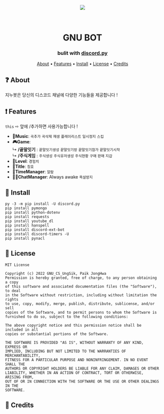 <p align="center"><img src="https://github.com/qor0530/README/blob/main/GNU.png"></p>
<h1 align="center">
  <br>
  GNU BOT
  <br>
</h1>

<h3 align=center>bulit with <a href=https://github.com/Rapptz/discord.py>discord.py</a></h3>
<div align=center>

</div>

<p align="center">
  <a href="#about">About</a>
  •
  <a href="#Features">Features</a>
  •
  <a href="#Install">Install</a>
  •
  <a href="#license">License</a>
  •
  <a href="#credits">Credits</a>
</p>

## ❓ About
지누봇은 당신의 디스코드 채널에 다양한 기능들을 제공합니다 ! 
## ❗ Features 
`this` ⇨ 앞에 /추가하면 사용가능합니다 !
* **🎵Music**: `곡추가` `곡삭제` `재생` `플레이리스트` `일시정지` `스킵`
* **🎮Game**:  <br>
↳     **/끝말잇기** : `끝말잇기생성` `끝말잇기방` `끝말잇기참가` `끝말잇기시작`  <br>
↳     **/주식게임** : `주식생성` `주식유저생성` `주식현황` `구매` `판매` `지갑`
* **🏅Level**: `경험치`
* **🎀Title**: `칭호`
* **📆TimeManager**: `알람`
* **👨‍👨ChatManager**: Always awake `욕설방지`
## 📝 Install
```
py -3 -m pip install -U discord.py
pip install pymongo
pip install python-dotenv
pip install requests
pip install youtube_dl
pip install hanspell
pip install discord-ext-bot
pip install discord-timers -U
pip install pynacl
```
## 📖 License
```
MIT License

Copyright (c) 2022 GNU_CS_UngSik, Paik JongHwa
Permission is hereby granted, free of charge, to any person obtaining a copy
of this software and associated documentation files (the "Software"), to deal
in the Software without restriction, including without limitation the rights
to use, copy, modify, merge, publish, distribute, sublicense, and/or sell
copies of the Software, and to permit persons to whom the Software is
furnished to do so, subject to the following conditions:

The above copyright notice and this permission notice shall be included in all
copies or substantial portions of the Software.

THE SOFTWARE IS PROVIDED "AS IS", WITHOUT WARRANTY OF ANY KIND, EXPRESS OR
IMPLIED, INCLUDING BUT NOT LIMITED TO THE WARRANTIES OF MERCHANTABILITY,
FITNESS FOR A PARTICULAR PURPOSE AND NONINFRINGEMENT. IN NO EVENT SHALL THE
AUTHORS OR COPYRIGHT HOLDERS BE LIABLE FOR ANY CLAIM, DAMAGES OR OTHER
LIABILITY, WHETHER IN AN ACTION OF CONTRACT, TORT OR OTHERWISE, ARISING FROM,
OUT OF OR IN CONNECTION WITH THE SOFTWARE OR THE USE OR OTHER DEALINGS IN THE
SOFTWARE.
```


## 📜 Credits

